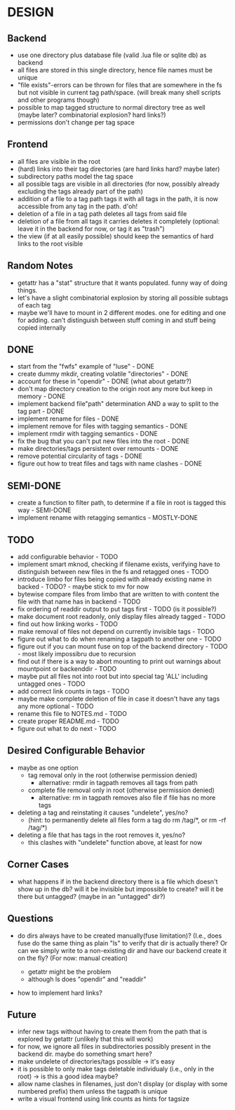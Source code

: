DESIGN
======


Backend
-----
- use one directory plus database file (valid .lua file or sqlite db) as backend
- all files are stored in this single directory, hence file names must be unique
- "file exists"-errors can be thrown for files that are somewhere in the fs but not visible in current tag path/space. (will break many shell scripts and other programs though)
- possible to map tagged structure to normal directory tree as well (maybe later? combinatorial explosion? hard links?)
- permissions don't change per tag space

Frontend
----
- all files are visible in the root
- (hard) links into their tag directories (are hard links hard? maybe later)
- subdirectory paths model the tag space
- all possible tags are visible in all directories (for now, possibly already excluding the tags already part of the path)
- addition of a file to a tag path tags it with all tags in the path, it is now accessible from any tag in the path. d'oh!
- deletion of a file in a tag path deletes all tags from said file
- deletion of a file from all tags it carries deletes it completely (optional: leave it in the backend for now, or tag it as "trash")
- the view (if at all easily possible) should keep the semantics of hard links to the root visible

Random Notes
------------
- getattr has a "stat" structure that it wants populated. funny way of doing things.
- let's have a slight combinatorial explosion by storing all possible subtags of each tag
- maybe we'll have to mount in 2 different modes. one for editing and one for adding. can't distinguish between stuff coming in and stuff being copied internally

DONE
----
- start from the "fwfs" example of "luse" - DONE
- create dummy mkdir, creating volatile "directories" - DONE
- account for these in "opendir" - DONE (what about getattr?)
- don't map directory creation to the origin root any more but keep in memory - DONE
- implement backend file"path" determination AND a way to split to the tag part - DONE
- implement rename for files - DONE
- implement remove for files with tagging semantics - DONE
- implement rmdir with tagging semantics - DONE
- fix the bug that you can't put new files into the root - DONE
- make directories/tags persistent over remounts - DONE
- remove potential circularity of tags - DONE
- figure out how to treat files and tags with name clashes - DONE 

SEMI-DONE
-----------
- create a function to filter path, to determine if a file in root is tagged this way - SEMI-DONE
- implement rename with retagging semantics - MOSTLY-DONE

TODO
----
- add configurable behavior - TODO
- implement smart mknod, checking if filename exists, verifying have to distinguish between new files in the fs and retagged ones - TODO
- introduce limbo for files being copied with already existing name in backed - TODO? - maybe stick to mv for now
- bytewise compare files from limbo that are written to with content the file with that name has in backend - TODO
- fix ordering of readdir output to put tags first - TODO (is it possible?)
- make document root readonly, only display files already tagged - TODO
- find out how linking works - TODO
- make removal of files not depend on currently invisible tags - TODO
- figure out what to do when renaming a tagpath to another one - TODO
- figure out if you can mount fuse on top of the backend directory - TODO - most likely impossibru due to recursion
- find out if there is a way to abort mounting to print out warnings about mountpoint or backenddir - TODO
- maybe put all files not into root but into special tag 'ALL' including untagged ones - TODO
- add correct link counts in tags - TODO
- maybe make complete deletion of file in case it doesn't have any tags any more optional - TODO
- rename this file to NOTES.md - TODO
- create proper README.md - TODO
- figure out what to do next - TODO



Desired Configurable Behavior
-----------------------------
- maybe as one option
    - tag removal only in the root (otherwise permission denied)
        - alternative: rmdir in tagpath removes all tags from path
    - complete file removal only in root (otherwise permission denied)
        - alternative: rm in tagpath removes also file if file has no more tags
- deleting a tag and reinstating it causes "undelete", yes/no?
    - (hint: to permanently delete all files form a tag do rm /tag/\*, or rm -rf /tag/\*)
- deleting a file that has tags in the root removes it, yes/no?
    - this clashes with "undelete" function above, at least for now




Corner Cases
------------
- what happens if in the backend directory there is a file which doesn't show up in the db? will it be invisible but impossible to create? will it be there but untagged? (maybe in an "untagged" dir?)


Questions
---------
- do dirs always have to be created manually(fuse limitation)? (I.e., does fuse do the same thing as plain "ls" to verify that dir is actually there? Or can we simply write to a non-existing dir and have our backend create it on the fly? (For now: manual creation)
    - getattr might be the problem
    - although ls does "opendir" and "readdir"

- how to implement hard links?

Future
------
- infer new tags without having to create them from the path that is explored by getattr (unlikely that this will work)
- for now, we ignore all files in subdirectories possibly present in the backend dir. maybe do something smart here?
- make undelete of directories/tags possible -> it's easy
- it is possible to only make tags deletable individualy (i.e., only in the root) -> is this a good idea maybe?
- allow name clashes in filenames, just don't display (or display with some numbered prefix) them unless the tagpath is unique
- write a visual frontend using link counts as hints for tagsize
